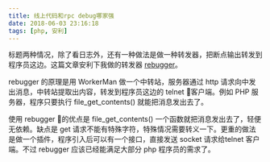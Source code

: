 ```yaml
---
title: 线上代码和rpc debug哪家强
date: 2018-06-03 23:16:18
tags: [php, 安利]
---
```

标题两种情况，除了看日志外，还有一种做法是做一种转发器，把断点输出转发到程序员这边。这篇文章安利下我做的转发器 [rebugger](https://github.com/questionlin/rebugger)。

rebugger 的原理是用 WorkerMan 做一个中转站，服务器通过 http 请求向中发出消息，中转站提取出内容，转发到程序员这边的 telnet 客户端。例如 PHP 服务器，程序只要执行 file_get_contents() 就能把消息发出去了。

使用 rebugger 的优点是 file_get_contents() 一个函数就把消息发出去了，轻便无依赖。缺点是 get 请求不能有特殊字符，特殊情况需要转义一下。更重的做法是做一个插件，程序引入后可以有一个接口，直接发送 socket 请求给telnet 客户端。不过 rebugger 应该已经能满足大部分 php 程序员的需求了。